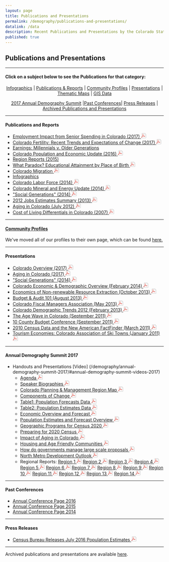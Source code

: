 ```yaml
---
layout: page
title: Publications and Presentations
permalink: /demography/publications-and-presentations/
datalink: /data
description: Recent Publications and Presentations by the Colorado State Demography Office
published: true
---
```


## Publications and Presentations

- - -

#### Click on a subject below to see the Publications for that category:


<div style="text-align: center;" markdown="1">

[Infographics](/demography/infographics#infographics) \| [Publications & Reports](#publications-and-reports) \| [Community Profiles](https://demography.dola.colorado.gov/community-profiles/) \| [Presentations](#presentations) \| [Thematic Maps](/gis/thematic-maps#thematic-maps) \| [GIS Data](/gis/gis-data#gis-data)

[2017 Annual Demography Summit](#annual-demography-summit-2017) \|[Past Conferences](#past-conferences)\| [Press Releases](#press-releases) \| [Archived Publications and Presentations](/demography/archived-publications-and-presentations#archived-publications-and-presentations)

</div>



- - -

#### Publications and Reports

- [Employment Impact from Senior Spending in Colorado (2017) ![pdf](/images/page_white_acrobat.png 'download pdf file')](https://drive.google.com/uc?export=download&id=0B2FMBVetYCVCSDBQVlE1WkQxUlE)
- [Colorado Fertility: Recent Trends and Expectations of Change (2017) ![pdf](/images/page_white_acrobat.png 'download pdf file')](https://drive.google.com/uc?export=download&id=0B2FMBVetYCVCRUxUQjg0R0NKSkU)
- [Earnings: Millennials v. Older Generations](https://demography.dola.colorado.gov/crosstabs/millennial-earnings/)
- [Colorado Population and Economic Update (2016) ![pdf](/images/page_white_acrobat.png 'download pdf file')](https://drive.google.com/uc?export=download&id=0ByjImPUKASTTQm5LSG5SMm16UFU)
- [Region Reports (2015)](/demography/region-reports-2014/)
- [What Paradox? Educational Attainment by Place of Birth ![pdf](/images/page_white_acrobat.png 'download pdf file')](https://drive.google.com/uc?export=download&id=0B2oqdPZKJqK7RDloZG45V2JmNmc)
- [Colorado Migration ![pdf](/images/page_white_acrobat.png 'download pdf file')](https://drive.google.com/uc?export=download&id=0B2oqdPZKJqK7TVRiYlI5RnR0Tms)
- [Infographics](/demography/infographics#infographics)
- [Colorado Labor Force (2014) ![pdf](/images/page_white_acrobat.png 'download pdf file')](https://drive.google.com/uc?export=download&id=0B2oqdPZKJqK7T3FqeGdUZDhUOGM)
- [Colorado Mineral and Energy Update (2014) ![pdf](/images/page_white_acrobat.png 'download pdf file')](https://drive.google.com/uc?export=download&id=0B2oqdPZKJqK7UWNjU1ZuVnVEUmc)
- [\"Social Generations\" (2014) ![pdf](/images/page_white_acrobat.png 'download pdf file')](https://drive.google.com/uc?export=download&id=0B2oqdPZKJqK7dU9uVzdzaE84c0k)
- [2012 Jobs Estimates Summary  (2013) ![pdf](/images/page_white_acrobat.png 'download pdf file')](https://drive.google.com/uc?export=download&id=0B2oqdPZKJqK7MEVncWlCVmNEVE0)
- [Aging in Colorado (July 2012) ![pdf](/images/page_white_acrobat.png 'download pdf file')](https://drive.google.com/uc?export=download&id=0B2oqdPZKJqK7NnhnQnVhWHdJV1E)
- [Cost of Living Differentials in Colorado (2007) ![pdf](/images/page_white_acrobat.png 'download pdf file')](https://drive.google.com/uc?export=download&id=0B2oqdPZKJqK7NE1XNDVrN2tBelE)


- - -
 
#### [Community Profiles](https://demography.dola.colorado.gov/community-profiles/)

We've moved all of our profiles to their own page, which can be found [here.](https://demography.dola.colorado.gov/community-profiles/)

- - -

#### Presentations

- [Colorado Overview (2017) ![pdf](/images/page_white_acrobat.png 'download pdf file')](https://drive.google.com/uc?export=download&id=0B9kZxy54UDqMZDFWVEpvb2dWSHM)
- [Aging in Colorado (2017) ![pdf](/images/page_white_acrobat.png 'download pdf file')](https://drive.google.com/uc?export=download&id=0B9kZxy54UDqMbklTdy1qNWc1bTQ)
- [\"Social Generations\" (2014) ![pdf](/images/page_white_acrobat.png 'download pdf file')](https://drive.google.com/uc?export=download&id=0B2oqdPZKJqK7bkxBeXN3TlFlNEE)
- [Colorado Economic & Demographic Overview (February 2014) ![pdf](/images/page_white_acrobat.png 'download pdf file')](https://drive.google.com/uc?export=download&id=0B2oqdPZKJqK7VnVocTdzS1ByV00)
- [Economics of Non-renewable Resource Extraction (October 2013) ![pdf](/images/page_white_acrobat.png 'download pdf file')](https://drive.google.com/uc?export=download&id=0B2oqdPZKJqK7aUNDRUZkamVpTlk)
- [Budget & Audit 101 (August 2013) ![pdf](/images/page_white_acrobat.png 'download pdf file')](https://drive.google.com/uc?export=download&id=0B2oqdPZKJqK7NVdvUldCeURyRUE)
- [Colorado Fiscal Managers Association (May 2013) ![pdf](/images/page_white_acrobat.png 'download pdf file')](https://drive.google.com/uc?export=download&id=0B2oqdPZKJqK7SW4zQVpvUGZWU2M)
- [Colorado Demographic Trends 2012 (February 2013) ![pdf](/images/page_white_acrobat.png 'download pdf file')](https://drive.google.com/uc?export=download&id=0B2oqdPZKJqK7ajJtekt1U1k3d0k)
- [The Age Wave in Colorado (September 2011) ![pdf](/images/page_white_acrobat.png 'download pdf file')](https://drive.google.com/uc?export=download&id=0B2oqdPZKJqK7SWxLUVhfUXc3VlE)
- [10 County Budget Conference (September 2011) ![pdf](/images/page_white_acrobat.png 'download pdf file')](https://drive.google.com/uc?export=download&id=0B2oqdPZKJqK7ZDRpWE5VblFQYzQ)
- [2010 Census Data and the New American FactFinder (March 2011) ![pdf](/images/page_white_acrobat.png 'download pdf file')](https://drive.google.com/uc?export=download&id=0B2oqdPZKJqK7c3F6aVk5LUlKd1U)
- [Tourism Economies: Colorado Association of Ski Towns (January 2011) ![pdf](/images/page_white_acrobat.png 'download pdf file')](https://drive.google.com/uc?export=download&id=0B2oqdPZKJqK7bHZRV3ZYZUhTcVE)

- - -

#### Annual Demography Summit 2017

- Handouts and Presentations
  [Video] (/demography/annual-demography-summit-2017/#annual-demography-summit-videos-2017)
  - [Agenda ![pdf](/images/page_white_acrobat.png 'download pdf file')](https://drive.google.com/uc?export=download&id=0B2FMBVetYCVCdUMwTm9DN25MQUk)
  - [Speaker Biographies ![pdf](/images/page_white_acrobat.png 'download pdf file')](https://drive.google.com/uc?export=download&id=0B2FMBVetYCVCQjJEejNQeVdhVUk)
  - [Colorado Planning & Management Region Map ![pdf](/images/page_white_acrobat.png 'download pdf file')](https://drive.google.com/uc?export=download&id=0B2FMBVetYCVCcWRFN1lSZWFfRms)
  - [Components of Change ![pdf](/images/page_white_acrobat.png 'download pdf file')](https://drive.google.com/uc?export=download&id=0B2FMBVetYCVCdXBtZU1WcmVERVk)
  - [Table1: Population Forecasts Data ![pdf](/images/page_white_acrobat.png 'download pdf file')](https://drive.google.com/uc?export=download&id=0B2FMBVetYCVCczZhUklHeG44Tm8)
  - [Table2: Population Estimates Data ![pdf](/images/page_white_acrobat.png 'download pdf file')](https://drive.google.com/uc?export=download&id=0B2FMBVetYCVCM09WS3pVVFdWdHc)
  - [Economic Overview and Forecast ![pdf](/images/page_white_acrobat.png 'download pdf file')](https://drive.google.com/uc?export=download&id=1A_F42fU6XE8AepZ84U55WKX5WYdRHQwr)
  - [Population Estimates and Forecast Overview ![pdf](/images/page_white_acrobat.png 'download pdf file')](https://drive.google.com/uc?export=download&id=1ggBXzZoo0c41ormIAmXH2mdWJbVgjMBq)
  - [Geographic Programs for Census 2020 ![pdf](/images/page_white_acrobat.png 'download pdf file')](https://drive.google.com/uc?export=download&id=1USZNr_cGxg6DjP3MoqNtzXFTFVQFcSb3)
  - [Preparing for 2020 Census ![pdf](/images/page_white_acrobat.png 'download pdf file')](https://drive.google.com/uc?export=download&id=154gWqzT_DXRDRhx78w2qyCuxPaCCdIVZ)
  - [Impact of Aging in Colorado ![pdf](/images/page_white_acrobat.png 'download pdf file')](https://drive.google.com/uc?export=download&id=14lEm_kcd8CHbH5ebYtVi0tZ9yVK05_kd)
  - [Housing and Age Friendly Communities ![pdf](/images/page_white_acrobat.png 'download pdf file')](https://drive.google.com/uc?export=download&id=1fUh_5qkwru5dme8SggMfw2oYaevglub9)
  - [How do governments manage large scale proposals ![pdf](/images/page_white_acrobat.png 'download pdf file')](https://drive.google.com/uc?export=download&id=1_jcWVSw7x-Wo4UXqiD0Shu-Hf4JMc6eq)
  - [North Metro Development Outlook ![pdf](/images/page_white_acrobat.png 'download pdf file')](https://drive.google.com/uc?export=download&id=1nyk9sCUTwAj-00t0ScZPSHG8l47pxX6p)
  - Regional Reports: 
    [Region 1 ![pdf](/images/page_white_acrobat.png 'download pdf file')](https://drive.google.com/uc?export=download&id=14dKySL-ipACpcCVR_gHqZyDVlL9IFzxJ)
    [Region 2 ![pdf](/images/page_white_acrobat.png 'download pdf file')](https://drive.google.com/uc?export=download&id=1VSKotsItrbmbO531vNOKZut8U2MUlX6P)
    [Region 3 ![pdf](/images/page_white_acrobat.png 'download pdf file')](https://drive.google.com/uc?export=download&id=1bnNk4lL1TMIehXpZpKJ1NF4CV2r-OJRe)
    [Region 4 ![pdf](/images/page_white_acrobat.png 'download pdf file')](https://drive.google.com/uc?export=download&id=1nLAgwZP_CkI3kwX3C0J8NpCJnW-X5NcC)
    [Region 5 ![pdf](/images/page_white_acrobat.png 'download pdf file')](https://drive.google.com/uc?export=download&id=15XdSVknk3NZwnTsMNWx84_jxxnBMysnc)
    [Region 6 ![pdf](/images/page_white_acrobat.png 'download pdf file')](https://drive.google.com/uc?export=download&id=1ed8ds-8t87haIZBHbsTx8TtON-T_jpW6)
    [Region 7 ![pdf](/images/page_white_acrobat.png 'download pdf file')](https://drive.google.com/uc?export=download&id=15nJI5UgJl-MXpnc7_pBEQ0EBJPKm43VI)
    [Region 8 ![pdf](/images/page_white_acrobat.png 'download pdf file')](https://drive.google.com/uc?export=download&id=1o0brJA3Ha8YBUv8USsZTeUpcF7EhU_Nb)
    [Region 9 ![pdf](/images/page_white_acrobat.png 'download pdf file')](https://drive.google.com/uc?export=download&id=1xn4VpSDEPPYECfq0YZZ-86c-3FY2-9QT)
    [Region 10 ![pdf](/images/page_white_acrobat.png 'download pdf file')](https://drive.google.com/uc?export=download&id=1OlyABEP-jVwY8WbeqjP4R9ksfYc-G3hJ)
    [Region 11 ![pdf](/images/page_white_acrobat.png 'download pdf file')](https://drive.google.com/uc?export=download&id=1AAObyMQ1YA_glU4CcYKYw9nlaKRf8B_V)
    [Region 12 ![pdf](/images/page_white_acrobat.png 'download pdf file')](https://drive.google.com/uc?export=download&id=1udq1FRK8zcj5Ho0drpHLAu1a_JrREc6p)
    [Region 13 ![pdf](/images/page_white_acrobat.png 'download pdf file')](https://drive.google.com/uc?export=download&id=1fDhLOHzUAQ3rvOI35tso9xgJXe52YnFi)
    [Region 14 ![pdf](/images/page_white_acrobat.png 'download pdf file')](https://drive.google.com/uc?export=download&id=1gY5WrSJzzYi8zqkFcsqXmMstZzoIj5Wm)
 
---

#### Past Conferences

 - [Annual Conference Page 2016](/demography/annual-demography-summit-2016/#annual-demography-summit-videos-2016)
 - [Annual Conference Page 2015](/demography/annual-demography-meeting-2015/#annual-demography-meeting-videos-2015)
 - [Annual Conference Page 2014](/demography/annual-demography-meeting-2014/#annual-demography-meeting-videos-2014)

- - -

#### Press Releases

   - [Census Bureau Releases July 2016 Population Estimates ![pdf](/images/page_white_acrobat.png 'download pdf file')](https://drive.google.com/uc?export=download&id=0ByjImPUKASTTRlBkT3NlVDZ1ZUE)  
   
- - -

Archived publications and presentations are available [here](/demography/archived-publications-and-presentations#archived-publications-and-presentations).
